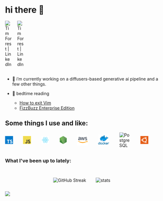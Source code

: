 
<!-- markdownlint-disable-file -->
<!-- markdownlint-disable-next-line -->

# hi there 👋

<div style="display:flex;">
<div style="margin-right:1rem;">
<a href="https://www.linkedin.com/in/timfrrst/">
  <img align="left" alt="Tim Forrest | LinkedIn" width="24px" src="https://raw.githubusercontent.com/gauravghongde/social-icons/master/SVG/Color/LinkedIN.svg" />
  </a>
</div>
<!-- email icon -->
<div>
<a href="mailto:timoshishi@timforrest.dev">
  <img align="left" alt="Tim Forrest | LinkedIn" width="24px" src="https://raw.githubusercontent.com/gauravghongde/social-icons/master/SVG/Color/Gmail.svg" />
</a>
</div>
<!-- website logo -->
  
</div>
<br/>

- 🤖 i’m currently working on a diffusers-based generative ai pipeline and a few other things.

- 🛌 bedtime reading
    - [How to exit Vim](https://github.com/hakluke/how-to-exit-vim)
    - [FizzBuzz Enterprise Edition](https://github.com/EnterpriseQualityCoding/FizzBuzzEnterpriseEdition)

<div style="margin-top:1rem;">
</div>

## Some things I use and like:

<div style="display:flex;align-items:center;justify-content:space-between;margin-bottom:2rem;">


<img align="left" alt="TypeScript" width="26px" src="https://raw.githubusercontent.com/github/explore/master/topics/typescript/typescript.png" />
<img align="left" alt="JavaScript" width="26px" src="https://raw.githubusercontent.com/github/explore/master/topics/javascript/javascript.png" />
<img align="left" alt="React" width="26px" src="https://raw.githubusercontent.com/github/explore/master/topics/react/react.png" />
<img align="left" alt="Nodejs" width="26px" src="https://raw.githubusercontent.com/github/explore/master/topics/nodejs/nodejs.png" />
<img align="left" alt="AWS" width="36px" src="https://raw.githubusercontent.com/github/explore/master/topics/aws/aws.png" />
<img align="left" alt="Docker" width="36px" src="https://raw.githubusercontent.com/github/explore/master/topics/docker/docker.png" />
<img align="left" alt="PostgreSQL" width="36px" src="https://raw.githubusercontent.com/yurijserrano/Github-Profile-Readme-Logos/master/databases/postgresql.svg" />
<img align="left" alt="Ubuntu" width="26px" src="https://raw.githubusercontent.com/edent/SuperTinyIcons/master/images/svg/ubuntu.svg" />
</br>
</div>

### What I've been up to lately:

<div style="display:flex;align-items:flex-end;justify-content:center;margin-top:2rem;">

<div style="margin-right:1rem;">


![GitHub Streak](https://streak-stats.demolab.com?user=timoshishi&theme=dark)
</div>

<div style="margin-left:1rem;">


![stats](https://github-readme-stats.vercel.app/api/top-langs/?username=timoshishi&theme=dark&layout=compact&hide=html,scilab&show_icons=true)

</div>

</div>

![](https://hit.yhype.me/github/profile?user_id=40459445)
